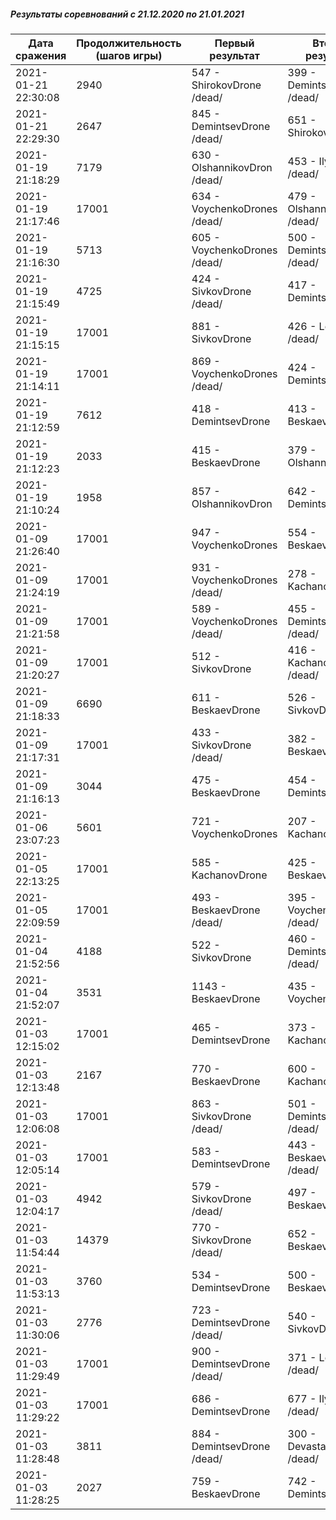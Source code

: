 ##### Результаты соревнований с 21.12.2020 по 21.01.2021

Дата сражения | Продолжительность (шагов игры) | Первый результат | Второй результат | Третий результат | Четвертый результат
--- | --- | --- | --- | --- | ---
2021-01-21 22:30:08 | 2940 | 547 - ShirokovDrone /dead/ | 399 - DemintsevDrone /dead/ | 300 - SivkovDrone /dead/ | 295 - IlyinDrone /dead/
2021-01-21 22:29:30 | 2647 | 845 - DemintsevDrone /dead/ | 651 - ShirokovDrone
2021-01-19 21:18:29 | 7179 | 630 - OlshannikovDron /dead/ | 453 - IlyinDrone /dead/ | 300 - DevastatorDrone /dead/ | 200 - DemintsevDrone /dead/
2021-01-19 21:17:46 | 17001 | 634 - VoychenkoDrones /dead/ | 479 - OlshannikovDron /dead/ | 433 - LepilinDron /dead/ | 0 - DevastatorDrone /dead/
2021-01-19 21:16:30 | 5713 | 605 - VoychenkoDrones /dead/ | 500 - DemintsevDrone /dead/ | 229 - OlshannikovDron | 0 - LepilinDron /dead/
2021-01-19 21:15:49 | 4725 | 424 - SivkovDrone /dead/ | 417 - DemintsevDrone | 342 - BeskaevDrone | 248 - LepilinDron /dead/
2021-01-19 21:15:15 | 17001 | 881 - SivkovDrone | 426 - LepilinDron /dead/ | 234 - KachanovDrone | 0 - DemintsevDrone /dead/
2021-01-19 21:14:11 | 17001 | 869 - VoychenkoDrones /dead/ | 424 - DemintsevDrone | 352 - SivkovDrone | 0 - LepilinDron /dead/
2021-01-19 21:12:59 | 7612 | 418 - DemintsevDrone | 413 - BeskaevDrone | 387 - SivkovDrone /dead/ | 350 - OlshannikovDron
2021-01-19 21:12:23 | 2033 | 415 - BeskaevDrone | 379 - OlshannikovDron | 377 - SivkovDrone /dead/ | 258 - DemintsevDrone
2021-01-19 21:10:24 | 1958 | 857 - OlshannikovDron | 642 - DemintsevDrone
2021-01-09 21:26:40 | 17001 | 947 - VoychenkoDrones | 554 - BeskaevDrone | 100 - DevastatorDrone /dead/ | 0 - IlyinDrone /dead/
2021-01-09 21:24:19 | 17001 | 931 - VoychenkoDrones /dead/ | 278 - KachanovDrone | 100 - DevastatorDrone /dead/ | 0 - LepilinDron /dead/
2021-01-09 21:21:58 | 17001 | 589 - VoychenkoDrones /dead/ | 455 - DemintsevDrone /dead/ | 433 - SivkovDrone | 100 - DevastatorDrone /dead/
2021-01-09 21:20:27 | 17001 | 512 - SivkovDrone | 416 - KachanovDrone /dead/ | 0 - DevastatorDrone /dead/ | 0 - DemintsevDrone /dead/
2021-01-09 21:18:33 | 6690 | 611 - BeskaevDrone | 526 - SivkovDrone | 0 - DevastatorDrone /dead/ | 0 - DemintsevDrone /dead/
2021-01-09 21:17:31 | 17001 | 433 - SivkovDrone /dead/ | 382 - BeskaevDrone | 317 - DemintsevDrone /dead/ | 100 - DevastatorDrone /dead/
2021-01-09 21:16:13 | 3044 | 475 - BeskaevDrone | 454 - DemintsevDrone | 412 - SivkovDrone /dead/ | 100 - DevastatorDrone /dead/
2021-01-06 23:07:23 | 5601 | 721 - VoychenkoDrones | 207 - KachanovDrone | 0 - IlyinDrone /dead/ | 0 - LepilinDron /dead/
2021-01-05 22:13:25 | 17001 | 585 - KachanovDrone | 425 - BeskaevDrone | 335 - VoychenkoDrones /dead/ | 0 - IlyinDrone /dead/
2021-01-05 22:09:59 | 17001 | 493 - BeskaevDrone /dead/ | 395 - VoychenkoDrones /dead/ | 308 - LepilinDron /dead/ | 300 - IlyinDrone /dead/
2021-01-04 21:52:56 | 4188 | 522 - SivkovDrone | 460 - DemintsevDrone /dead/ | 391 - VoychenkoDrones /dead/ | 200 - DevastatorDrone /dead/
2021-01-04 21:52:07 | 3531 | 1143 - BeskaevDrone | 435 - VoychenkoDrones
2021-01-03 12:15:02 | 17001 | 465 - DemintsevDrone | 373 - KachanovDrone | 357 - SivkovDrone /dead/ | 342 - LepilinDron /dead/
2021-01-03 12:13:48 | 2167 | 770 - BeskaevDrone | 600 - KachanovDrone
2021-01-03 12:06:08 | 17001 | 863 - SivkovDrone /dead/ | 501 - DemintsevDrone /dead/ | 362 - IlyinDrone /dead/ | 0 - LepilinDron /dead/
2021-01-03 12:05:14 | 17001 | 583 - DemintsevDrone | 443 - BeskaevDrone /dead/ | 368 - SivkovDrone | 140 - DevastatorDrone /dead/
2021-01-03 12:04:17 | 4942 | 579 - SivkovDrone /dead/ | 497 - BeskaevDrone | 478 - DemintsevDrone | 0 - IlyinDrone /dead/
2021-01-03 11:54:44 | 14379 | 770 - SivkovDrone /dead/ | 652 - BeskaevDrone | 0 - LepilinDron /dead/ | 0 - DemintsevDrone /dead/
2021-01-03 11:53:13 | 3760 | 534 - DemintsevDrone | 500 - BeskaevDrone | 400 - SivkovDrone | 0 - DevastatorDrone /dead/
2021-01-03 11:30:06 | 2776 | 723 - DemintsevDrone /dead/ | 540 - SivkovDrone
2021-01-03 11:29:49 | 17001 | 900 - DemintsevDrone /dead/ | 371 - LepilinDron /dead/
2021-01-03 11:29:22 | 17001 | 686 - DemintsevDrone | 677 - IlyinDrone /dead/
2021-01-03 11:28:48 | 3811 | 884 - DemintsevDrone /dead/ | 300 - DevastatorDrone /dead/
2021-01-03 11:28:25 | 2027 | 759 - BeskaevDrone | 742 - DemintsevDrone
